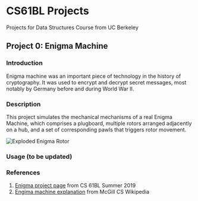 # CS61BL Projects
Projects for Data Structures Course from UC Berkeley

## Project 0: Enigma Machine

### Introduction 

Enigma machine was an important piece of technology in the history of cryptography. 
It was used to encrypt and decrypt secret messages, most notably by Germany
before and during World War II. 

### Description

This project simulates the mechanical mechanisms of a real Enigma Machine,
which comprises a plugboard, multiple rotors arranged adjacently on a hub,
and a set of corresponding pawls that triggers rotor movement.

![Exploded Enigma Rotor](https://github.com/nam-m/CS61BL-Projects/blob/master/library/data/proj0_imgs/exploded_enigma_rotor.png)

### Usage (to be updated)

### References
1. [Enigma project page](https://cs61bl.org/su19/projects/enigma) from CS 61BL Summer 2019
2. [Engima machine explanation](https://www.cs.mcgill.ca/~rwest/wikispeedia/wpcd/wp/e/Enigma_machine.htm) from McGill CS Wikipedia

